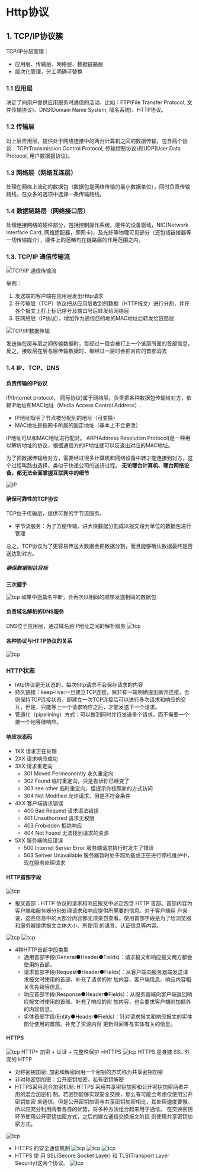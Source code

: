 # Http协议

## 1. TCP/IP协议簇

TCP/IP分层管理：

* 应用层、传输层、网络层、数据链路层
* 层次化管理，分工明确可替换

### 1.1 应用层

决定了向用户提供应用服务时通信的活动，比如：FTP(File Transfer Protocol, 文件传输协议)、DNS(Domain Name System, 域名系统)、HTTP协议。

### 1.2 传输层

对上层应用层，提供处于网络连接中的两台计算机之间的数据传输，包含两个协议：TCP(Transmission Control Protocol, 传输控制协议)和UDP(User Data Protocol, 用户数据报协议)。
### 1.3 网络层（网络互连层）

处理在网络上流动的数据包（数据包是网络传输的最小数据单位），同时负责传输路线，在众多的选项中选择一条传输路线。

### 1.4 数据链路层（网络接口层）

处理连接网络的硬件部分，包括控制操作系统、硬件的设备驱动，NIC(Network Interface Card, 网络适配器，即网卡)，及光纤等物理可见部分（还包括链接器等一切传输媒介），硬件上的范畴均在链路层的作用范围之内。

### 1.3. TCP/IP 通信传输流


![TCP/IP 通信传输流](./img/tcp1.png)

举例：

1. 发送端的客户端在应用层发出Http请求
2. 在传输层（TCP）协议把从应用层收到的数据（HTTP报文）进行分割，并在各个报文上打上标记序号及端口号后转发给网络层
3. 在网络层（IP协议），增加作为通信目的地的MAC地址后转发给链路层

![TCP/IP数据传输](./img/tcp2.png)

发送端在层与层之间传输数据时，每经过一层会被打上一个该层所属的首部信息，反之，接收层在层与层传输数据时，每经过一层时会把对应的首部消去

### 1.4 IP、TCP、DNS

#### 负责传输的IP协议
IP(Internet protocol， 网际协议)属于网络层，负责把各种数据包传输给对方，依赖IP地址和MAC地址（Media Access Control Address）.

* IP地址指明了节点被分配到的地址（可变换）
* MAC地址是指网卡所属的固定地址（基本上不会更改）

IP地址可以和MAC地址进行配对。
ARP(Address Resolution Protocol)是一种用以解析地址的协议，根据通信方的IP地址就可以反查出对应的MAC地址。

为了把数据传输给对方，需要经过很多计算机和网络设备中转才能连接到对方，这个过程叫路由选择，类似于快递公司的送货过程。
**无论哪台计算机、哪台网络设备，都无法全面掌握互联网中的细节**

![IP](./img/ip.png)

#### 确保可靠性的TCP协议
TCP位于传输层，提供可靠的字节流服务。

* 字节流服务：为了方便传输，讲大块数据分割成以报文段为单位的数据包进行管理

总之，TCP协议为了更容易传送大数据会把数据分割，而且能够确认数据最终是否送达到对方。
##### 确保数据到达目标

 **三次握手**

![tcp](./img/tcp-三次握手.png)
如果中途莫名中断，会再次以相同的顺序发送相同的数据包

#### 负责域名解析的DNS服务
DNS位于应用层，通过域名到IP地址之间的解析服务
![tcp](./img/dns.png)

#### 各种协议与HTTP协议的关系
![tcp](./img/1.png)

### HTTP状态
* http协议是无状态的，每次http请求不会保存请求的内容
* 持久链接：keep-live:一旦建立TCP连接，除非有一端明确提出断开连接，否则保持TCP连接状态，即建立一次TCP连接后可以进行多次请求和响应的交互，但是，只能等上一个请求响应之后，才能发送下一个请求。
* 管道化（pipelining）方式：可以做到同时并行发送多个请求，而不需要一个接一个地等待响应。

#### 响应状态码

* 1XX  请求正在处理
* 2XX  请求响应成功
* 3XX  请求重定向
	* 301 Moved Permeanently 永久重定向
	* 302 Found 临时重定向，只是告诉你已经变了
	* 303 see other 临时重定向，但提示你按照新的方式访问
	* 304 Not Modified 允许请求，但是不符合条件
* 4XX  客户端请求错误
	* 400 Bad Request 请求语法错误
	* 401 Unauthorized 请求无权限
	* 403 Frobidden 拒绝响应
	* 404 Not Found  无法找到请求的资源
* 5XX  服务端响应错误
	* 500 Internet Server Error 服务端请求执行时发生了错误
	* 503 Seriver Unavailable	服务器暂时处于超负载或正在进行停机维护中，现在服务处理请求

#### HTTP首部字段

 ![tcp](./img/报文结构.png)
* 报文首部：HTTP 协议的请求和响应报文中必定包含 HTTP 首部。首部内容为 客户端和服务器分别处理请求和响应提供所需要的信息。对于客户端用 户来说，这些信息中的大部分内容都无须亲自查看。使用首部字段是为了给浏览器和服务器提供报文主体大小、所使用 的语言、认证信息等内容。

 ![tcp](./img/请求报文.png)
 ![tcp](./img/相应报文.png)
 * 4种HTTP首部字段类型
   * 通用首部字段(General●Header●Fields)：请求报文和响应报文两方都会使用的首部。
   * 请求首部字段(Request●Header●Fields)：从客户端向服务器端发送请求报文时使用的首部。补充了请求的附 加内容、客户端信息、响应内容相关优先级等信息。
   * 响应首部字段(Response●Header●Fields)：从服务器端向客户端返回响应报文时使用的首部。补充了响应的附 加内容，也会要求客户端附加额外的内容信息。
   * 实体首部字段(Entity●Header●Fields)：针对请求报文和响应报文的实体部分使用的首部。补充了资源内容 更新时间等与实体有关的信息。

#### HTTPS

![tcp](./img/https.png)
HTTP+ 加密 + 认证 + 完整性保护 =HTTPS
![tcp](./img/https1.png)
HTTPS 是身披 SSL 外壳的 HTTP

* 对称密钥加密: 加密和解密同用一个密钥的方式称为共享密钥加密
* 非对称密钥加密：公开密钥加密，私有密钥解密
* HTTPS采用混合加密机制: HTTPS 采用共享密钥加密和公开密钥加密两者并用的混合加密机 制。若密钥能够实现安全交换，那么有可能会考虑仅使用公开密钥加密 来通信。但是公开密钥加密与共享密钥加密相比，其处理速度要慢。
所以应充分利用两者各自的优势，将多种方法组合起来用于通信。 在交换密钥环节使用公开密钥加密方式，之后的建立通信交换报文阶段 则使用共享密钥加密方式。

![tcp](./img/https2.png)

* HTTPS 的安全通信机制
![tcp](./img/https4.png)
![tcp](./img/https5.png)
![tcp](./img/https6.png)
* HTTPS 使 用 SSL(Secure Socket Layer) 和 TLS(Transport Layer Security)这两个协议。
![tcp](./img/ssl.png)

